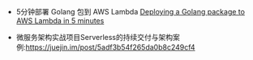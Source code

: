 * 5分钟部署 Golang 包到 AWS Lambda [Deploying a Golang package to AWS Lambda in 5 minutes](https://medium.com/@daniel.woods/deploying-a-golang-package-to-aws-lambda-in-5-minutes-cd11685f576)


* 微服务架构实战项目Serverless的持续交付与架构案例:https://juejin.im/post/5adf3b54f265da0b8c249cf4